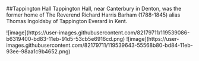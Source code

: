 ##Tappington Hall
Tappington Hall, near Canterbury in Denton, was the former home of The Reverend Richard Harris Barham  (1788-1845) alias Thomas Ingoldsby of Tappington Everard in Kent.
<param ve-compare curtain url="https://upload.wikimedia.org/wikipedia/commons/9/98/Tappington_Hall_02%2C_near_Canterbury%2C_Kent%2C_England.jpg" label="Tappington Hill pre-1905" description="Tappington Hall 02, near Canterbury, Kent, England" attribution="Unknown author, Public domain, via Wikimedia Commons" license="No known Copyright">
<param ve-compare url="https://upload.wikimedia.org/wikipedia/commons/3/3e/Tappington_Hall.JPG" label="Tappington Hill 2014" description="Tappington Hall 2014, near Canterbury, Kent, England" attribution="Harold.curry123, CC BY-SA 3.0 <https://creativecommons.org/licenses/by-sa/3.0>, via Wikimedia Commons” license="No Known Copyright">
![image](https://user-images.githubusercontent.com/82179711/119539086-b6319400-bd83-11eb-91d5-53cb5e6916cd.png)

<param ve-entity eid="Q17557632" aliases="Denton">
<param ve-map center="Q17557632" zoom="10">
![image](https://user-images.githubusercontent.com/82179711/119539643-55568b80-bd84-11eb-93ee-98aa1c9b4652.png)
